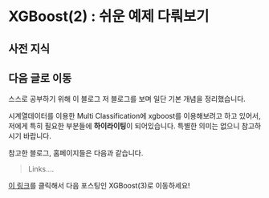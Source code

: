 # XGBoost(2) : 쉬운 예제 다뤄보기

## 사전 지식

## 다음 글로 이동

스스로 공부하기 위해 이 블로그 저 블로그를 보며 일단 기본 개념을 정리했습니다.

시계열데이터를 이용한 Multi Classification에 xgboost를 이용해보려고 하고 있어서, 저에게 특히 필요한 부분들에 **하이라이팅**이 되어있습니다. 특별한 의미는 없으니 참고하시기 바랍니다. 

참고한 블로그, 홈페이지들은 다음과 같습니다.

> Links....

[이 링크](https://nkim505.github.io/xgboost3/)를 클릭해서 다음 포스팅인 XGBoost(3)로 이동하세요!
